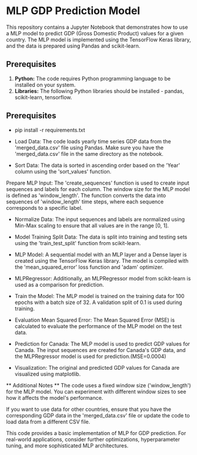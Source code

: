 # MLP GDP Prediction Model

This repository contains a Jupyter Notebook that demonstrates how to use a MLP model to predict GDP (Gross Domestic Product) values for a given country. The MLP model is implemented using the TensorFlow Keras library, and the data is prepared using Pandas and scikit-learn.

## Prerequisites

1. **Python:** The code requires Python programming language to be installed on your system.
2. **Libraries:** The following Python libraries should be installed - pandas, scikit-learn, tensorflow.


## Prerequisites

- pip install -r requirements.txt


- Load Data: The code loads yearly time series GDP data from the 'merged_data.csv' file using Pandas. Make sure you have the 'merged_data.csv' file in the same directory as the notebook.

- Sort Data: The data is sorted in ascending order based on the 'Year' column using the 'sort_values' function.

Prepare MLP Input: The 'create_sequences' function is used to create input sequences and labels for each column. The window size for the MLP model is defined as 'window_length'. The function converts the data into sequences of 'window_length' time steps, where each sequence corresponds to a specific label.

- Normalize Data: The input sequences and labels are normalized using Min-Max scaling to ensure that all values are in the range [0, 1].

- Model Training
Split Data: The data is split into training and testing sets using the 'train_test_split' function from scikit-learn.

- MLP Model: A sequential model with an MLP layer and a Dense layer is created using the TensorFlow Keras library. The model is compiled with the 'mean_squared_error' loss function and 'adam' optimizer.

- MLPRegressor: Additionally, an MLPRegressor model from scikit-learn is used as a comparison for prediction.

- Train the Model: The MLP model is trained on the training data for 100 epochs with a batch size of 32. A validation split of 0.1 is used during training.

- Evaluation
Mean Squared Error: The Mean Squared Error (MSE) is calculated to evaluate the performance of the MLP model on the test data. 

- Prediction for Canada: The MLP model is used to predict GDP values for Canada. The input sequences are created for Canada's GDP data, and the MLPRegressor model is used for prediction.(MSE=0.0004)

- Visualization: The original and predicted GDP values for Canada are visualized using matplotlib.

** Additional Notes **
The code uses a fixed window size ('window_length') for the MLP model. You can experiment with different window sizes to see how it affects the model's performance.

If you want to use data for other countries, ensure that you have the corresponding GDP data in the 'merged_data.csv' file or update the code to load data from a different CSV file.

This code provides a basic implementation of MLP for GDP prediction. For real-world applications, consider further optimizations, hyperparameter tuning, and more sophisticated MLP architectures.